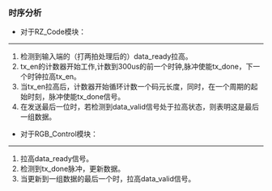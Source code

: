 ### 时序分析
 - 对于RZ_Code模块：
--------------------------
1. 检测到输入端的（打两拍处理后的）data_ready拉高。
2. tx_en的计数器开始工作,计数到300us的前一个时钟,脉冲使能tx_done，下一个时钟拉高tx_en。
3. 当tx_en拉高后，计数器开始循环计数一个码元长度，同时，在一个周期的起始时刻，脉冲使能tx_done信号。
4. 在发送最后一位时，若检测到data_valid信号处于拉高状态，则表明这是最后一组数据。

 - 对于RGB_Control模块：
 -------------------------
 1. 拉高data_ready信号。
 2. 检测到tx_done脉冲，更新数据。
 3. 当更新到一组数据的最后一个时，拉高data_valid信号。